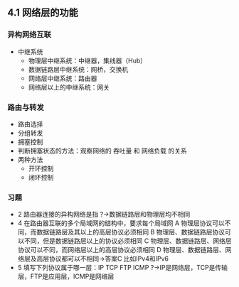 ## 4.1 网络层的功能
### 异构网络互联
- 中继系统
    - 物理层中继系统：中继器，集线器（Hub）
    - 数据链路层中继系统：网桥，交换机
    - 网络层中继系统：路由器
    - 网络层以上的中继系统：网关
### 路由与转发
- 路由选择
- 分组转发
- 拥塞控制
- 判断拥塞状态的方法：观察网络的 吞吐量 和 网络负载 的关系
- 两种方法
    - 开环控制
    - 闭环控制
### 习题
- 2 路由器连接的异构网络是指 ?→数据链路层和物理层均不相同
- 4 在路由器互联的多个局域网的结构中，要求每个局域网
A 物理层协议可以不同，而数据链路层及其以上的高层协议必须相同
B 物理层、数据链路层协议可以不同，但是数据链路层以上的协议必须相同
C 物理层、数据链路层、网络层协议可以不同，而网络层以上的高层协议必须相同
D 物理层、数据链路层、网络层及高层协议都可以不相同→答案C
比如IPv4和IPv6
- 5 填写下列协议属于哪一层：IP  TCP FTP ICMP  ?→IP是网络层，TCP是传输层，FTP是应用层，ICMP是网络层
